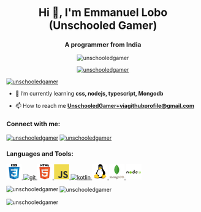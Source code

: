 <h1 align="center">Hi 👋, I'm Emmanuel Lobo (Unschooled Gamer)</h1>
<h3 align="center">A programmer from India</h3>

<p align="center"> <img src="https://komarev.com/ghpvc/?username=unschooledgamer&label=Profile%20views&color=0e75b6&style=flat" alt="unschooledgamer" /> </p>

<p align="center"> <a href="#"><img src="https://github-profile-trophy.vercel.app/?username=unschooledgamer&theme=dracula&no-frame=true&column=3&margin-w=15&margin-h=15" alt="unschooledgamer" /></a> </p>

<p align="left"> <a href="https://twitter.com/unschooledgamer" target="blank"><img src="https://img.shields.io/twitter/follow/unschooledgamer?logo=twitter&style=for-the-badge" alt="unschooledgamer" /></a> </p>

- 🌱 I’m currently learning **css, nodejs, typescript, Mongodb**

- 📫 How to reach me **UnschooledGamer+viagithubprofile@gmail.com**

<h3 align="left">Connect with me:</h3>
<p align="left">
<a href="https://twitter.com/unschooledgamer" target="blank"><img align="center" src="https://raw.githubusercontent.com/rahuldkjain/github-profile-readme-generator/master/src/images/icons/Social/twitter.svg" alt="unschooledgamer" height="30" width="40" /></a>
<a href="https://instagram.com/unschooledgamer" target="blank"><img align="center" src="https://raw.githubusercontent.com/rahuldkjain/github-profile-readme-generator/master/src/images/icons/Social/instagram.svg" alt="unschooledgamer" height="30" width="40" /></a>
</p>

<h3 align="left">Languages and Tools:</h3>
<p align="left"> <a href="https://www.w3schools.com/css/" target="_blank" rel="noreferrer"> <img src="https://raw.githubusercontent.com/devicons/devicon/master/icons/css3/css3-original-wordmark.svg" alt="css3" width="40" height="40"/> </a> <a href="https://git-scm.com/" target="_blank" rel="noreferrer"> <img src="https://www.vectorlogo.zone/logos/git-scm/git-scm-icon.svg" alt="git" width="40" height="40"/> </a> <a href="https://www.w3.org/html/" target="_blank" rel="noreferrer"> <img src="https://raw.githubusercontent.com/devicons/devicon/master/icons/html5/html5-original-wordmark.svg" alt="html5" width="40" height="40"/> </a> <a href="https://developer.mozilla.org/en-US/docs/Web/JavaScript" target="_blank" rel="noreferrer"> <img src="https://raw.githubusercontent.com/devicons/devicon/master/icons/javascript/javascript-original.svg" alt="javascript" width="40" height="40"/> </a> <a href="https://kotlinlang.org" target="_blank" rel="noreferrer"> <img src="https://www.vectorlogo.zone/logos/kotlinlang/kotlinlang-icon.svg" alt="kotlin" width="40" height="40"/> </a> <a href="https://www.linux.org/" target="_blank" rel="noreferrer"> <img src="https://raw.githubusercontent.com/devicons/devicon/master/icons/linux/linux-original.svg" alt="linux" width="40" height="40"/> </a> <a href="https://www.mongodb.com/" target="_blank" rel="noreferrer"> <img src="https://raw.githubusercontent.com/devicons/devicon/master/icons/mongodb/mongodb-original-wordmark.svg" alt="mongodb" width="40" height="40"/> </a> <a href="https://nodejs.org" target="_blank" rel="noreferrer"> <img src="https://raw.githubusercontent.com/devicons/devicon/master/icons/nodejs/nodejs-original-wordmark.svg" alt="nodejs" width="40" height="40"/> </a> </p>

<p><img align="left" src="https://github-readme-stats.vercel.app/api/top-langs?username=unschooledgamer&show_icons=true&theme=dracula&locale=en&layout=compact" alt="unschooledgamer" /></p>

<p>&nbsp;<img align="center" src="https://github-readme-stats.vercel.app/api?username=unschooledgamer&show_icons=true&theme=dracula&locale=en" alt="unschooledgamer" /></p>

<p><img align="center" src="https://github-readme-streak-stats.herokuapp.com/?user=unschooledgamer&theme=dark" alt="unschooledgamer" /></p>
